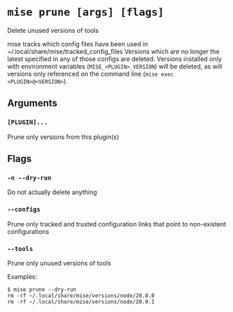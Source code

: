 # `mise prune [args] [flags]`

Delete unused versions of tools

mise tracks which config files have been used in ~/.local/share/mise/tracked_config_files
Versions which are no longer the latest specified in any of those configs are deleted.
Versions installed only with environment variables (`MISE_<PLUGIN>_VERSION`) will be deleted,
as will versions only referenced on the command line (`mise exec <PLUGIN>@<VERSION>`).

## Arguments

### `[PLUGIN]...`

Prune only versions from this plugin(s)

## Flags

### `-n --dry-run`

Do not actually delete anything

### `--configs`

Prune only tracked and trusted configuration links that point to non-existent configurations

### `--tools`

Prune only unused versions of tools

Examples:

    $ mise prune --dry-run
    rm -rf ~/.local/share/mise/versions/node/20.0.0
    rm -rf ~/.local/share/mise/versions/node/20.0.1
